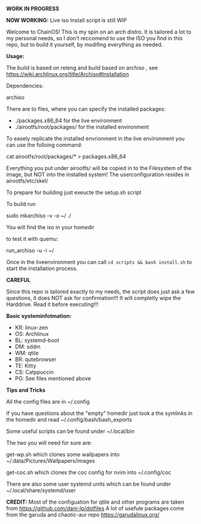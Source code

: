 **WORK IN PROGRESS**

**NOW WORKING:**
Live iso
Install script is still WIP

Welcome to ChainOS!
This is my spin on an arch distro.
It is tailored a lot to my personal needs, so I don't reccomend to use the ISO you find in this repo, but to build it yourself, by modifing everything as needed.

**Usage:**

The build is based on releng and build based on archiso , see https://wiki.archlinux.org/title/Archiso#Installation

Dependencies:

archiso

There are to files, where you can specify the installed packages:
- ./packages.x86_64 for the live environment
- ./airootfs/root/packages/ for the installed environment

To easely replicate the installed envrionment in the live environment you can use the folloing command:

cat airootfs/root/packages/* > packages.x86_64

Everything you put under airootfs/ will be copied in to the Filesystem of the image, but NOT into the installed system!
The userconfiguration resides in airootfs/etc/skel/

To prepare for building just exeucte the setup.sh script

To build run

sudo mkarchiso -v -o ~/ ./

You will find the iso in your homedir

to test it with quemu:

run_archiso -u -i ~/<iso-name>

Once in the liveenvironment you can call `cd scripts && bash install.sh` to start the installation process.

**CAREFUL**

Since this repo is tailored exactly to my needs, the script does just ask a few questions, it does NOT ask for confirmation!!! It will completly wipe the Harddrive.
Read it before executing!!!

**Basic systeminfotmation:**
- KR: linux-zen
- OS: Archlinux
- BL: systemd-boot
- DM: sddm
- WM: qtile
- BR: qutebrowser
- TE: Kitty
- CS: Catppuccin
- PG: See files mentioned above

**Tips and Tricks**

All the config files are in ~/.config

If you have questions about the "empty" homedir just look a the symlinks in the homedir and read ~/.config/bash/bash_exports

Some useful scripts can be found under ~/.local/bin

The two you will need for sure are:

get-wp.sh which clones some wallpapers into ~/.data/Pictures/Wallpapers/images

get-coc.sh which clones the coc config for nvim into ~/.config/coc

There are also some user systemd units which can be found under ~/.local/share/systemd/user

**CREDIT:**
Most of the configuation for qtile and other programs are taken from https://github.com/dani-lp/dotfiles
A lot of usefule packages come from the garuda and chaotic-aur repo https://garudalinux.org/
